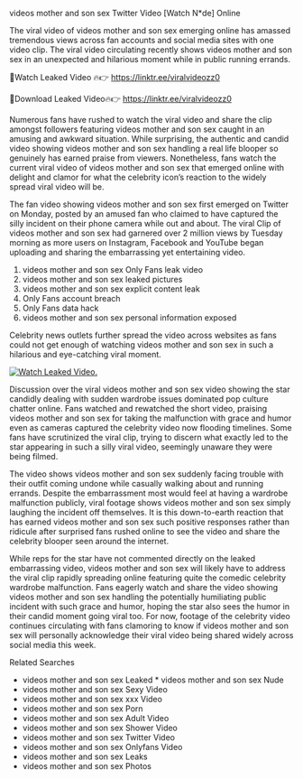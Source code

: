 ﻿videos mother and son sex Twitter Video [Watch N*de] Online

The viral video of ﻿videos mother and son sex emerging online has amassed tremendous views across fan accounts and social media sites with one video clip. The viral video circulating recently shows ﻿videos mother and son sex in an unexpected and hilarious moment while in public running errands. 

🔴Watch Leaked Video 🔥👉  https://linktr.ee/viralvideozz0 

🔴Download Leaked Video🔥👉  https://linktr.ee/viralvideozz0 

Numerous fans have rushed to watch the viral video and share the clip amongst followers featuring ﻿videos mother and son sex caught in an amusing and awkward situation. While surprising, the authentic and candid video showing ﻿videos mother and son sex handling a real life blooper so genuinely has earned praise from viewers. Nonetheless, fans watch the current viral video of ﻿videos mother and son sex that emerged online with delight and clamor for what the celebrity icon’s reaction to the widely spread viral video will be.

The fan video showing ﻿videos mother and son sex first emerged on Twitter on Monday, posted by an amused fan who claimed to have captured the silly incident on their phone camera while out and about. The viral Clip of ﻿videos mother and son sex had garnered over 2 million views by Tuesday morning as more users on Instagram, Facebook and YouTube began uploading and sharing the embarrassing yet entertaining video. 

1. ﻿videos mother and son sex Only Fans leak video
2. ﻿videos mother and son sex leaked pictures
3. ﻿videos mother and son sex explicit content leak
4. Only Fans account breach
5. Only Fans data hack
6. ﻿videos mother and son sex personal information exposed

Celebrity news outlets further spread the video across websites as fans could not get enough of watching ﻿videos mother and son sex in such a hilarious and eye-catching viral moment. 

[![Watch Leaked Video.](https://miro.medium.com/v2/resize:fit:828/format:webp/1*cilzJN44JGOrTw9NJCrNHA.gif "Watch Leaked Video")](https://linktr.ee/viralvideozz0)

Discussion over the viral ﻿videos mother and son sex video showing the star candidly dealing with sudden wardrobe issues dominated pop culture chatter online. Fans watched and rewatched the short video, praising ﻿videos mother and son sex for taking the malfunction with grace and humor even as cameras captured the celebrity video now flooding timelines. Some fans have scrutinized the viral clip, trying to discern what exactly led to the star appearing in such a silly viral video, seemingly unaware they were being filmed.

The video shows ﻿videos mother and son sex suddenly facing trouble with their outfit coming undone while casually walking about and running errands. Despite the embarrassment most would feel at having a wardrobe malfunction publicly, viral footage shows ﻿videos mother and son sex simply laughing the incident off themselves. It is this down-to-earth reaction that has earned ﻿videos mother and son sex such positive responses rather than ridicule after surprised fans rushed online to see the video and share the celebrity blooper seen around the internet.  

While reps for the star have not commented directly on the leaked embarrassing video, ﻿videos mother and son sex will likely have to address the viral clip rapidly spreading online featuring quite the comedic celebrity wardrobe malfunction. Fans eagerly watch and share the video showing ﻿videos mother and son sex handling the potentially humiliating public incident with such grace and humor, hoping the star also sees the humor in their candid moment going viral too. For now, footage of the celebrity video continues circulating with fans clamoring to know if ﻿videos mother and son sex will personally acknowledge their viral video being shared widely across social media this week.

Related Searches
* ﻿videos mother and son sex Leaked
﻿* videos mother and son sex Nude
* ﻿videos mother and son sex Sexy Video
* ﻿videos mother and son sex xxx Video
* ﻿videos mother and son sex Porn
* ﻿videos mother and son sex Adult Video
* ﻿videos mother and son sex Shower Video
* ﻿videos mother and son sex Twitter Video
* ﻿videos mother and son sex Onlyfans Video
* ﻿videos mother and son sex Leaks
* ﻿videos mother and son sex Photos